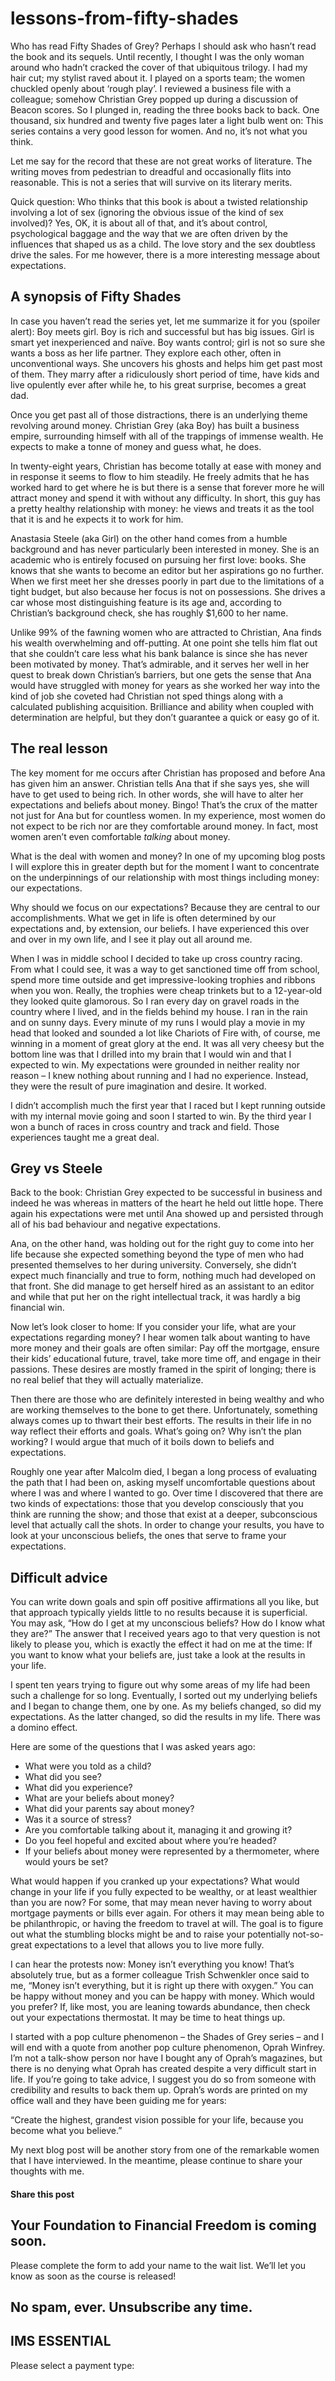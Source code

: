 # lessons-from-fifty-shades
Who has read Fifty Shades of Grey? Perhaps I should ask who hasn’t read the book and its sequels. Until recently, I thought I was the only woman around who hadn’t cracked the cover of that ubiquitous trilogy. I had my hair cut; my stylist raved about it. I played on a sports team; the women chuckled openly about ‘rough play’. I reviewed a business file with a colleague; somehow Christian Grey popped up during a discussion of Beacon scores. So I plunged in, reading the three books back to back. One thousand, six hundred and twenty five pages later a light bulb went on: This series contains a very good lesson for women. And no, it’s not what you think.

Let me say for the record that these are not great works of literature. The writing moves from pedestrian to dreadful and occasionally flits into reasonable. This is not a series that will survive on its literary merits.

Quick question: Who thinks that this book is about a twisted relationship involving a lot of sex (ignoring the obvious issue of the kind of sex involved)? Yes, OK, it is about all of that, and it’s about control, psychological baggage and the way that we are often driven by the influences that shaped us as a child. The love story and the sex doubtless drive the sales. For me however, there is a more interesting message about expectations.

## A synopsis of Fifty Shades

In case you haven’t read the series yet, let me summarize it for you (spoiler alert): Boy meets girl. Boy is rich and successful but has big issues. Girl is smart yet inexperienced and naïve. Boy wants control; girl is not so sure she wants a boss as her life partner. They explore each other, often in unconventional ways. She uncovers his ghosts and helps him get past most of them. They marry after a ridiculously short period of time, have kids and live opulently ever after while he, to his great surprise, becomes a great dad.

Once you get past all of those distractions, there is an underlying theme revolving around money. Christian Grey (aka Boy) has built a business empire, surrounding himself with all of the trappings of immense wealth. He expects to make a tonne of money and guess what, he does.

In twenty-eight years, Christian has become totally at ease with money and in response it seems to flow to him steadily. He freely admits that he has worked hard to get where he is but there is a sense that forever more he will attract money and spend it with without any difficulty. In short, this guy has a pretty healthy relationship with money: he views and treats it as the tool that it is and he expects it to work for him.

Anastasia Steele (aka Girl) on the other hand comes from a humble background and has never particularly been interested in money. She is an academic who is entirely focused on pursuing her first love: books. She knows that she wants to become an editor but her aspirations go no further. When we first meet her she dresses poorly in part due to the limitations of a tight budget, but also because her focus is not on possessions. She drives a car whose most distinguishing feature is its age and, according to Christian’s background check, she has roughly $1,600 to her name.

Unlike 99% of the fawning women who are attracted to Christian, Ana finds his wealth overwhelming and off-putting. At one point she tells him flat out that she couldn’t care less what his bank balance is since she has never been motivated by money. That’s admirable, and it serves her well in her quest to break down Christian’s barriers, but one gets the sense that Ana would have struggled with money for years as she worked her way into the kind of job she coveted had Christian not sped things along with a calculated publishing acquisition. Brilliance and ability when coupled with determination are helpful, but they don’t guarantee a quick or easy go of it.

## The real lesson

The key moment for me occurs after Christian has proposed and before Ana has given him an answer. Christian tells Ana that if she says yes, she will have to get used to being rich. In other words, she will have to alter her expectations and beliefs about money. Bingo! That’s the crux of the matter not just for Ana but for countless women. In my experience, most women do not expect to be rich nor are they comfortable around money. In fact, most women aren’t even comfortable *talking* about money.

What is the deal with women and money? In one of my upcoming blog posts I will explore this in greater depth but for the moment I want to concentrate on the underpinnings of our relationship with most things including money: our expectations.

Why should we focus on our expectations? Because they are central to our accomplishments. What we get in life is often determined by our expectations and, by extension, our beliefs. I have experienced this over and over in my own life, and I see it play out all around me.

When I was in middle school I decided to take up cross country racing. From what I could see, it was a way to get sanctioned time off from school, spend more time outside and get impressive-looking trophies and ribbons when you won. Really, the trophies were cheap trinkets but to a 12-year-old they looked quite glamorous. So I ran every day on gravel roads in the country where I lived, and in the fields behind my house. I ran in the rain and on sunny days. Every minute of my runs I would play a movie in my head that looked and sounded a lot like Chariots of Fire with, of course, me winning in a moment of great glory at the end. It was all very cheesy but the bottom line was that I drilled into my brain that I would win and that I expected to win. My expectations were grounded in neither reality nor reason – I knew nothing about running and I had no experience. Instead, they were the result of pure imagination and desire. It worked.

I didn’t accomplish much the first year that I raced but I kept running outside with my internal movie going and soon I started to win. By the third year I won a bunch of races in cross country and track and field. Those experiences taught me a great deal.

## Grey vs Steele

Back to the book: Christian Grey expected to be successful in business and indeed he was whereas in matters of the heart he held out little hope. There again his expectations were met until Ana showed up and persisted through all of his bad behaviour and negative expectations.

Ana, on the other hand, was holding out for the right guy to come into her life because she expected something beyond the type of men who had presented themselves to her during university. Conversely, she didn’t expect much financially and true to form, nothing much had developed on that front. She did manage to get herself hired as an assistant to an editor and while that put her on the right intellectual track, it was hardly a big financial win.

Now let’s look closer to home: If you consider your life, what are your expectations regarding money? I hear women talk about wanting to have more money and their goals are often similar: Pay off the mortgage, ensure their kids’ educational future, travel, take more time off, and engage in their passions. These desires are mostly framed in the spirit of longing; there is no real belief that they will actually materialize.

Then there are those who are definitely interested in being wealthy and who are working themselves to the bone to get there. Unfortunately, something always comes up to thwart their best efforts. The results in their life in no way reflect their efforts and goals. What’s going on? Why isn’t the plan working? I would argue that much of it boils down to beliefs and expectations.

Roughly one year after Malcolm died, I began a long process of evaluating the path that I had been on, asking myself uncomfortable questions about where I was and where I wanted to go. Over time I discovered that there are two kinds of expectations: those that you develop consciously that you think are running the show; and those that exist at a deeper, subconscious level that actually call the shots. In order to change your results, you have to look at your unconscious beliefs, the ones that serve to frame your expectations.

## Difficult advice

You can write down goals and spin off positive affirmations all you like, but that approach typically yields little to no results because it is superficial. You may ask, “How do I get at my unconscious beliefs? How do I know what they are?” The answer that I received years ago to that very question is not likely to please you, which is exactly the effect it had on me at the time: If you want to know what your beliefs are, just take a look at the results in your life.

I spent ten years trying to figure out why some areas of my life had been such a challenge for so long. Eventually, I sorted out my underlying beliefs and I began to change them, one by one. As my beliefs changed, so did my expectations. As the latter changed, so did the results in my life. There was a domino effect.

Here are some of the questions that I was asked years ago:

- What were you told as a child?
- What did you see?
- What did you experience?
- What are your beliefs about money?
- What did your parents say about money?
- Was it a source of stress?
- Are you comfortable talking about it, managing it and growing it?
- Do you feel hopeful and excited about where you’re headed?
- If your beliefs about money were represented by a thermometer, where would yours be set?

What would happen if you cranked up your expectations? What would change in your life if you fully expected to be wealthy, or at least wealthier than you are now? For some, that may mean never having to worry about mortgage payments or bills ever again. For others it may mean being able to be philanthropic, or having the freedom to travel at will. The goal is to figure out what the stumbling blocks might be and to raise your potentially not-so-great expectations to a level that allows you to live more fully.

I can hear the protests now: Money isn’t everything you know! That’s absolutely true, but as a former colleague Trish Schwenkler once said to me, “Money isn’t everything, but it is right up there with oxygen.” You can be happy without money and you can be happy with money. Which would you prefer? If, like most, you are leaning towards abundance, then check out your expectations thermostat. It may be time to heat things up.

I started with a pop culture phenomenon – the Shades of Grey series – and I will end with a quote from another pop culture phenomenon, Oprah Winfrey. I’m not a talk-show person nor have I bought any of Oprah’s magazines, but there is no denying what Oprah has created despite a very difficult start in life. If you’re going to take advice, I suggest you do so from someone with credibility and results to back them up. Oprah’s words are printed on my office wall and they have been guiding me for years:

“Create the highest, grandest vision possible for your life, because you become what you believe.”

My next blog post will be another story from one of the remarkable women that I have interviewed. In the meantime, please continue to share your thoughts with me.

#### Share this post

## Your Foundation to Financial Freedom is coming soon.

Please complete the form to add your name to the wait list. We’ll let you know as soon as the course is released!

## No spam, ever. Unsubscribe any time.

## IMS ESSENTIAL

Please select a payment type: